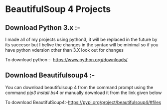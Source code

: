 # BeautifulSoup 4 Projects

## Download Python 3.x :-
I made all of my projects using python3, it will be replaced in the future by its succesor but I belive the changes in the syntax will be minimal so if you have python vdersion other than 3.X look out for changes

To download python :- https://www.python.org/downloads/

## Download Beautifulsoup4 :- 
You can download beautifulsoup 4 from the command prompt using the command *pip3 install bs4* or manually download it from the link given below

To download BeautifulSoup4:-https://pypi.org/project/beautifulsoup4/#files

